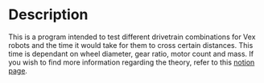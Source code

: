 <h1>Description</h1>
This is a program intended to test different drivetrain combinations for Vex robots and the time it would take for them to cross certain distances. This time is dependant on wheel diameter, gear ratio, motor count and mass. If you wish to find more information regarding the theory, refer to this <a href = https://540w.notion.site/540W-Speed-and-Acceleration-Simulator-ef77f20dcfc845cd8b2e451ffdb8c959?pvs=4>notion page</a>.
